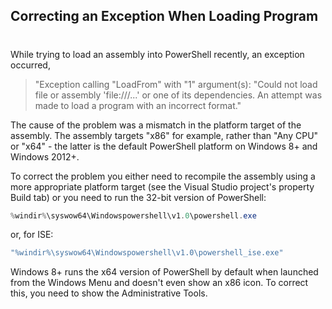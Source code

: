 ## Correcting an Exception When Loading Program
#
While trying to load an assembly into PowerShell recently, an exception occurred,

> "Exception calling "LoadFrom" with "1" argument(s): "Could not load file or assembly 'file:///...' or one of its dependencies. An attempt was made to load a program with an incorrect format."

The cause of the problem was a mismatch in the platform target of the assembly. The assembly targets "x86" for example, rather than "Any CPU" or "x64" - the latter is the default PowerShell platform on Windows 8+ and Windows 2012+.

To correct the problem you either need to recompile the assembly using a more appropriate platform target (see the Visual Studio project's property Build tab) or you need to run the 32-bit version of PowerShell:

```powershell
%windir%\syswow64\Windowspowershell\v1.0\powershell.exe
```

or, for ISE:

```powershell
"%windir%\syswow64\Windowspowershell\v1.0\powershell_ise.exe"
```

Windows 8+ runs the x64 version of PowerShell by default when launched from the Windows Menu and doesn't even show an x86 icon. To correct this, you need to show the Administrative Tools.
